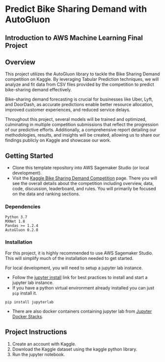 # Predict Bike Sharing Demand with AutoGluon

## Introduction to AWS Machine Learning Final Project

## Overview
This project utilizes the AutoGluon library to tackle the Bike Sharing Demand competition on Kaggle. By leveraging Tabular Prediction techniques, we will analyze and fit data from CSV files provided by the competition to predict bike-sharing demand effectively.

Bike-sharing demand forecasting is crucial for businesses like Uber, Lyft, and DoorDash, as accurate predictions enable better resource allocation, improved customer experiences, and reduced service delays.

Throughout this project, several models will be trained and optimized, culminating in multiple competition submissions that reflect the progression of our predictive efforts. Additionally, a comprehensive report detailing our methodologies, results, and insights will be created, allowing us to share our findings publicly on Kaggle and showcase our work.

## Getting Started
* Clone this template repository into AWS Sagemaker Studio (or local development).
* Visit the [Kaggle Bike Sharing Demand Competition](https://www.kaggle.com/c/bike-sharing-demand) page. There you will see the overall details about the competition including overview, data, code, discussion, leaderboard, and rules. You will primarily be focused on the data and ranking sections.

### Dependencies

```
Python 3.7
MXNet 1.8
Pandas >= 1.2.4
AutoGluon 0.2.0 
```

### Installation
For this project, it is highly recommended to use AWS Sagemaker Studio. This will simplify much of the installation needed to get started.

For local development, you will need to setup a jupyter lab instance.
* Follow the [jupyter install](https://jupyter.org/install.html) link for best practices to install and start a jupyter lab instance.
* If you have a python virtual environment already installed you can just `pip` install it.
```
pip install jupyterlab
```
* There are also docker containers containing jupyter lab from [Jupyter Docker Stacks](https://jupyter-docker-stacks.readthedocs.io/en/latest/index.html).

## Project Instructions

1. Create an account with Kaggle.
2. Download the Kaggle dataset using the kaggle python library.
3. Run the jupyter notebook.
